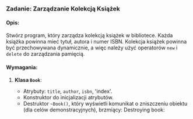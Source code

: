### Zadanie: Zarządzanie Kolekcją Książek

#### Opis:
Stwórz program, który zarządza kolekcją książek w bibliotece. Każda książka powinna mieć tytuł, autora i numer ISBN. Kolekcja książek powinna być przechowywana dynamicznie, a więc należy użyć operatorów `new` i `delete` do zarządzania pamięcią.

#### Wymagania:
1. **Klasa `Book`**:
    - Atrybuty: `title`, `author`, `isbn`, 'index'.
    - Konstruktor do inicjalizacji atrybutów.
    - Destruktor `~Book()`, który wyświetli komunikat o zniszczeniu obiektu (dla celów demonstracyjnych), brzmiący: Destroying book: <title>
    - Gettery: `getTitle()`, `getAuthor()`, `getIsbn()`, `getIndex()` do uzyskiwania wartości atrybutów.

2. **Klasa `Library`**:
    - Atrybut: wskaźnik do tablicy wskaźników na obiekty `Book`.
    - Atrybut: liczba książek w bibliotece.
    - Metody:
        - `addBook(Book* book)`: dodaje książkę do kolekcji.
            - Tworzy nową dynamiczną tablicę wskaźników na książki, która jest o jeden element większa niż poprzednia.
            - Kopiuje wszystkie istniejące wskaźniki do nowej tablicy.
            - Dodaje nowy wskaźnik na końcu tablicy.
            - Zwalnia pamięć zajmowaną przez starą tablicę.
            - Aktualizuje wskaźnik do tablicy i liczbę książek.
            - Przypisuje atrybutowi `index` index ksiązki w tablicy. 
        - `removeBook(int index)`: usuwa książkę z kolekcji i zwalnia pamięć.
            - Sprawdza, czy podany indeks jest prawidłowy, w przypadku nieprawidłowego wyświetla komunikat: "Invalid index".
            - Usuwa książkę o podanym indeksie, zwalniając pamięć.
            - Przesuwa wskaźniki w tablicy, aby wypełnić lukę.
            - Zmniejsza liczbę książek.
        - Gettery: `getBooks()`, `getCount()` do uzyskiwania wartości atrybutów.
        - Destruktor `~Library()`: zwalnia całą pamięć zajmowaną przez tablicę książek.
            - Iteruje przez tablicę wskaźników i usuwa każdą książkę, zwalniając pamięć.
            - Zwalnia pamięć zajmowaną przez tablicę wskaźników.
            - Wyświetla komunikat o zniszczeniu obiektu `Library`, brzmiący: "Library destroyed".

3. **Diagram klas**:
    - Klasa `Book` z atrybutami i metodami.
    - Klasa `Library` z atrybutami i metodami.

### Diagram klas:

```
+------------+                   +------------+
|   Book     |                   |  Library   |
+------------+                   +------------+
| - title    |                   | - books[]  |
| - author   |                   | - count    |
| - isbn     |
| - index    |                   +------------+
+------------+                   | +addBook() |
| +Book()    |                   | +removeBook()|
| +~Book()   |                   | +getBooks() |
| +getTitle()|                   | +getCount() |
| +getAuthor()|                   | +~Library()|
| +getIsbn() |                   +------------+
| +getIndex()|
+------------+                   
```

### Przykład użycia:

```cpp
#include <iostream>
#include <string>

int main() {
    Library library;
    library.addBook(new Book("1984", "George Orwell", "1234567890"));
    library.addBook(new Book("Brave New World", "Aldous Huxley", "0987654321"));
    library.removeBook(0);

    for (int i = 0; i < library.getCount(); ++i) {
        Book* book = library.getBooks()[i];
        std::cout << "Title: " << book->getTitle() << ", Author: " << book->getAuthor() << ", ISBN: " << book->getIsbn() << ", Index: " << book->getIndex() << std::endl;
    }
    return 0;
}
```

W powyższym przykładzie dodane zostały gettery do klas `Book` i `Library`, a także zaktualizowany opis zadania, aby uwzględniał te zmiany.

### Uruchomienie testów:

```bash
make test_book
make test_library
make test_memory

```

